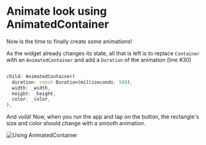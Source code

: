 # Animate look using AnimatedContainer

Now is the time to finally create some animations!

As the widget already changes its state, all that is left is to replace 
`Container` with an `AnimatedContainer` and add a `Duration` of the 
animation (line #30)

```dart

child: AnimatedContainer(
  duration: const Duration(milliseconds: 500),
  width: _width,
  height: _height,
  color: _color,
),

```

And voilà! Now, when you run the app and tap on the button, the rectangle's 
size and color should change with a smooth animation. 

![Using AnimatedContainer](https://github.com/pszklarska/flutter_animations_workshop/raw/main/assets/screen02.gif?raw=true)